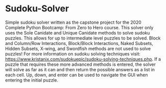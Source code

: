 # Sudoku-Solver
Simple sudoku solver written as the capstone project for the 2020 Complete Python Bootcamp: From Zero to Hero course. 
This solver only uses the Sole Canidate and Unique Canidate methods to solve sudoku puzzles. This allows for up to intermediate level puzzles to be solved.
Block and Column/Row Interactions, Block/Block Interactions, Naked Subsets, Hidden Subsets, X-wing, and Swordfish methods are not used to solve puzzles! 
For more information on sudoku solving techniques visit: https://www.kristanix.com/sudokuepic/sudoku-solving-techniques.php. 
If a puzzle that requires these more advanced methods is entered, the solver will solve as far as it can and then return the possible answers as a list in each cell. 
Up, down, and enter can be used to navigate the GUI when entering the initial puzzle. 
